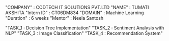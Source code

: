 "COMPANY" : CODTECH IT SOLUTIONS PVT.LTD 
"NAME" : TUMATI AKSHITA 
"Intern ID" : CT06DM834 
"DOMAIN" : Machine Learning 
"Duration" : 6 weeks 
"Mentor" : Neela Santosh

"TASK_1 : Decision Tree Implementation" 
"TASK_2 : Sentiment Analysis with NLP" 
"TASK_3 : Image Classification" 
"TASK_4 : Recommendation System"
